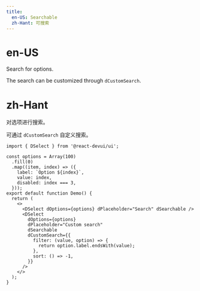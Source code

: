 ```yaml
---
title:
  en-US: Searchable
  zh-Hant: 可搜索
---
```


# en-US

Search for options.

The search can be customized through `dCustomSearch`.

# zh-Hant

对选项进行搜索。

可通过 `dCustomSearch` 自定义搜索。

```tsx
import { DSelect } from '@react-devui/ui';

const options = Array(100)
  .fill(0)
  .map((item, index) => ({
    label: `Option ${index}`,
    value: index,
    disabled: index === 3,
  }));
export default function Demo() {
  return (
    <>
      <DSelect dOptions={options} dPlaceholder="Search" dSearchable />
      <DSelect
        dOptions={options}
        dPlaceholder="Custom search"
        dSearchable
        dCustomSearch={{
          filter: (value, option) => {
            return option.label.endsWith(value);
          },
          sort: () => -1,
        }}
      />
    </>
  );
}
```
